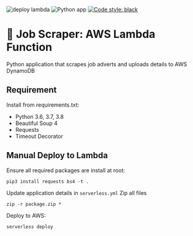 ![deploy lambda](https://github.com/jacknely/job_scrape_lambda/workflows/deploy-aws-lambda/badge.svg)
![Python app](https://github.com/jacknely/job_scrape_lambda/workflows/Python%20application/badge.svg)
[![Code style: black](https://img.shields.io/badge/code%20style-black-000000.svg)](https://github.com/psf/black)


# :office: Job Scraper: AWS Lambda Function
Python application that scrapes job adverts and uploads details to AWS DynamoDB

## Requirement
Install from requirements.txt:
- Python 3.6, 3.7, 3.8
- Beautiful Soup 4
- Requests
- Timeout Decorator

## Manual Deploy to Lambda
Ensure all required packages are install at root:
```
pip3 install requests bs4 -t .
```
Update application details in `serverless.yml`
Zip all files
```
zip -r package.zip *
```
Deploy to AWS:
```
serverless deploy
```
